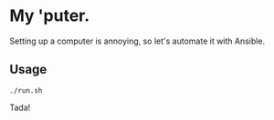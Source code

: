 My 'puter.
==========

Setting up a computer is annoying, so let's automate it with Ansible.

## Usage

```
./run.sh
```

Tada!
